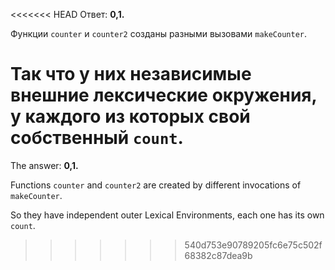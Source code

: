 <<<<<<< HEAD
Ответ: **0,1.**

Функции `counter` и `counter2` созданы разными вызовами `makeCounter`.

Так что у них независимые внешние лексические окружения, у каждого из которых свой собственный `count`.
=======
The answer: **0,1.**

Functions `counter` and `counter2` are created by different invocations of `makeCounter`.

So they have independent outer Lexical Environments, each one has its own `count`.
>>>>>>> 540d753e90789205fc6e75c502f68382c87dea9b
